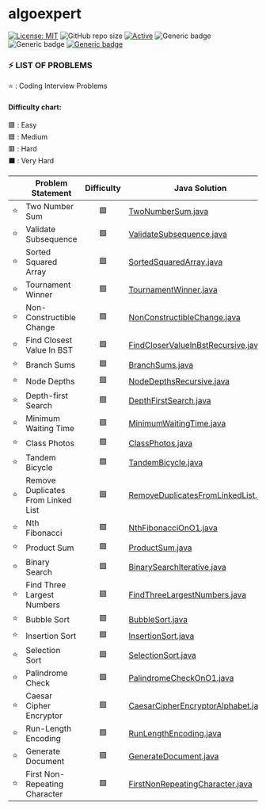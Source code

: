 # algoexpert

 [![License: MIT](https://img.shields.io/badge/License-MIT-yellow.svg)](https://opensource.org/licenses/MIT "MIT License")
 ![GitHub repo size](https://img.shields.io/github/repo-size/jerrycychen/algoexpert)
 [![Active](http://img.shields.io/badge/Status-Active-green.svg)](https://github.com/jerrycychen/algoexpert)
 ![Generic badge](https://img.shields.io/badge/lang-java-orange.svg)
 ![Generic badge](https://img.shields.io/badge/lang-kotlin-yellow.svg)
 [![Generic badge](https://img.shields.io/badge/last%20updated-20--02--2022-pink)](https://github.com/jerrycychen/algoexpert)

### ⚡ LIST OF PROBLEMS 
	
⭐ : Coding Interview Problems 
<br/>
#### Difficulty chart:
🟩 : Easy
<br/>
🟦 : Medium
<br/>
🟥 : Hard
<br/>
⬛ : Very Hard
<br/>

|  | Problem Statement | Difficulty | Java Solution | Kotlin Solution
| :------: | ----------------- | :--------: | ----------------- | ----------------- |
| :star: | Two Number Sum | 🟩 | [TwoNumberSum.java](https://github.com/jerrycychen/algoexpert/blob/main/001.%20Two%20Number%20Sum/TwoNumberSum.java) | [TwoNumberSum.kt](https://github.com/jerrycychen/algoexpert/blob/main/001%20Two%20Number%20Sum/TwoNumberSum.kt)
| :star: | Validate Subsequence | 🟩 | [ValidateSubsequence.java](https://github.com/jerrycychen/algoexpert/blob/main/002.%20Validate%20Subsequence/ValidateSubsequence.java) | [ValidateSubsequence.kt](https://github.com/jerrycychen/algoexpert/blob/main/002.%20Validate%20Subsequence/ValidateSubsequence.kt)
| :star: | Sorted Squared Array | 🟩 | [SortedSquaredArray.java](https://github.com/jerrycychen/algoexpert/blob/main/003.%20Sorted%20Squared%20Array/SortedSquaredArray.java) | [SortedSquaredArray.kt](https://github.com/jerrycychen/algoexpert/blob/main/003.%20Sorted%20Squared%20Array/SortedSquaredArray.kt)
| :star: | Tournament Winner | 🟩 | [TournamentWinner.java](https://github.com/jerrycychen/algoexpert/blob/main/004.%20Tournament%20Winner/TournamentWinner.java) | [TournamentWinner.kt](https://github.com/jerrycychen/algoexpert/blob/main/004.%20Tournament%20Winner/TournamentWinner.kt)
| :star: | Non-Constructible Change | 🟩 | [NonConstructibleChange.java](https://github.com/jerrycychen/algoexpert/blob/main/005.%20Non-Constructible%20Change/NonConstructibleChange.java) | [NonConstructibleChange.kt](https://github.com/jerrycychen/algoexpert/blob/main/005.%20Non-Constructible%20Change/NonConstructibleChange.kt)
| :star: | Find Closest Value In BST | 🟩 | [FindCloserValueInBstRecursive.java](https://github.com/jerrycychen/algoexpert/blob/main/006.%20Find%20Closest%20Value%20In%20BST/FindCloserValueInBstRecursive.java) | [FindCloserValueInBstRecursive.kt](https://github.com/jerrycychen/algoexpert/blob/main/006.%20Find%20Closest%20Value%20In%20BST/FindCloserValueInBstRecursive.kt)
| :star: | Branch Sums | 🟩 | [BranchSums.java](https://github.com/jerrycychen/algoexpert/blob/main/007.%20Branch%20Sums/BranchSums.java) | [BranchSums.kt](https://github.com/jerrycychen/algoexpert/blob/main/007.%20Branch%20Sums/BranchSums.kt)
| :star: | Node Depths | 🟩 | [NodeDepthsRecursive.java](https://github.com/jerrycychen/algoexpert/blob/main/008.%20Node%20Depths/NodeDepthsRecursive.java) | [NodeDepthsRecursive.kt](https://github.com/jerrycychen/algoexpert/blob/main/008.%20Node%20Depths/NodeDepthsRecursive.kt)
| :star: | Depth-first Search | 🟩 | [DepthFirstSearch.java](https://github.com/jerrycychen/algoexpert/blob/main/009.%20Depth-first%20Search/DepthFirstSearch.java) | [DepthFirstSearch.kt](https://github.com/jerrycychen/algoexpert/blob/main/009.%20Depth-first%20Search/DepthFirstSearch.kt)
| :star: | Minimum Waiting Time | 🟩 | [MinimumWaitingTime.java](https://github.com/jerrycychen/algoexpert/blob/main/010.%20Minimum%20Waiting%20Time/MinimumWaitingTime.java) | [MinimumWaitingTime.kt](https://github.com/jerrycychen/algoexpert/blob/main/010.%20Minimum%20Waiting%20Time/MinimumWaitingTime.kt)
| :star: | Class Photos | 🟩 | [ClassPhotos.java](https://github.com/jerrycychen/algoexpert/blob/main/011.%20Class%20Photos/ClassPhotos.java) | [ClassPhotos.kt](https://github.com/jerrycychen/algoexpert/blob/main/011.%20Class%20Photos/ClassPhotos.kt)
| :star: | Tandem Bicycle | 🟩 | [TandemBicycle.java](https://github.com/jerrycychen/algoexpert/blob/main/012.%20Tandem%20Bicycle/TandemBicycle.java) | [TandemBicycle.kt](https://github.com/jerrycychen/algoexpert/blob/main/012.%20Tandem%20Bicycle/TandemBicycle.kt)
| :star: | Remove Duplicates From Linked List | 🟩 | [RemoveDuplicatesFromLinkedList.java](https://github.com/jerrycychen/algoexpert/blob/main/013.%20Remove%20Duplicates%20From%20Linked%20List/RemoveDuplicatesFromLinkedList.java) | [RemoveDuplicatesFromLinkedList.kt](https://github.com/jerrycychen/algoexpert/blob/main/013.%20Remove%20Duplicates%20From%20Linked%20List/RemoveDuplicatesFromLinkedList.kt)
| :star: | Nth Fibonacci | 🟩 | [NthFibonacciOnO1.java](https://github.com/jerrycychen/algoexpert/blob/main/014.%20Nth%20Fibonacci/NthFibonacciOnO1.java) | [NthFibonacciOnO1.kt](https://github.com/jerrycychen/algoexpert/blob/main/014.%20Nth%20Fibonacci/NthFibonacciOnO1.kt)
| :star: | Product Sum | 🟩 | [ProductSum.java](https://github.com/jerrycychen/algoexpert/blob/main/015.%20Product%20Sum/ProductSum.java) | [ProductSum.kt](https://github.com/jerrycychen/algoexpert/blob/main/015.%20Product%20Sum/ProductSum.kt)
| :star: | Binary Search | 🟩 | [BinarySearchIterative.java](https://github.com/jerrycychen/algoexpert/blob/main/016.%20Binary%20Search/BinarySearchIterative.java) | [BinarySearchIterative.kt](https://github.com/jerrycychen/algoexpert/blob/main/016.%20Binary%20Search/BinarySearchIterative.kt)
| :star: | Find Three Largest Numbers | 🟩 | [FindThreeLargestNumbers.java](https://github.com/jerrycychen/algoexpert/blob/main/017.%20Find%20Three%20Largest%20Numbers/FindThreeLargestNumbers.java) | [FindThreeLargestNumbers.kt](https://github.com/jerrycychen/algoexpert/blob/main/017.%20Find%20Three%20Largest%20Numbers/FindThreeLargestNumbers.kt)
| :star: | Bubble Sort | 🟩 | [BubbleSort.java](https://github.com/jerrycychen/algoexpert/blob/main/018.%20Bubble%20Sort/BubbleSort.java) | [BubbleSort.kt](https://github.com/jerrycychen/algoexpert/blob/main/018.%20Bubble%20Sort/BubbleSort.kt)
| :star: | Insertion Sort | 🟩 | [InsertionSort.java](https://github.com/jerrycychen/algoexpert/blob/main/019.%20Insertion%20Sort/InsertionSort.java) | [InsertionSort.kt](https://github.com/jerrycychen/algoexpert/blob/main/019.%20Insertion%20Sort/InsertionSort.kt)
| :star: | Selection Sort | 🟩 | [SelectionSort.java](https://github.com/jerrycychen/algoexpert/blob/main/020.%20Selection%20Sort/SelectionSort.java) | [SelectionSort.kt](https://github.com/jerrycychen/algoexpert/blob/main/020.%20Selection%20Sort/SelectionSort.kt)
| :star: | Palindrome Check | 🟩 | [PalindromeCheckOnO1.java](https://github.com/jerrycychen/algoexpert/blob/main/021.%20Palindrome%20Check/PalindromeCheckOnO1.java) | [PalindromeCheckOnO1.kt](https://github.com/jerrycychen/algoexpert/blob/main/021.%20Palindrome%20Check/PalindromeCheckOnO1.kt)
| :star: | Caesar Cipher Encryptor | 🟩 | [CaesarCipherEncryptorAlphabet.java](https://github.com/jerrycychen/algoexpert/blob/main/022.%20Caesar%20Cipher%20Encryptor/CaesarCipherEncryptorAlphabet.java) | [CaesarCipherEncryptorAlphabet.kt](https://github.com/jerrycychen/algoexpert/blob/main/022.%20Caesar%20Cipher%20Encryptor/CaesarCipherEncryptorAlphabet.kt)
| :star: | Run-Length Encoding | 🟩 | [RunLengthEncoding.java](https://github.com/jerrycychen/algoexpert/blob/main/023.%20Run-Length%20Encoding/RunLengthEncoding.java) | [RunLengthEncoding.kt](https://github.com/jerrycychen/algoexpert/blob/main/023.%20Run-Length%20Encoding/RunLengthEncoding.kt)
| :star: | Generate Document | 🟩 | [GenerateDocument.java](https://github.com/jerrycychen/algoexpert/blob/main/024.%20Generate%20Document/GenerateDocument.java) | [GenerateDocument.kt](https://github.com/jerrycychen/algoexpert/blob/main/024.%20Generate%20Document/GenerateDocument.kt)
| :star: | First Non-Repeating Character | 🟩 | [FirstNonRepeatingCharacter.java](https://github.com/jerrycychen/algoexpert/blob/main/025.%20First%20Non-Repeating%20Character/FirstNonRepeatingCharacter.java) | [FirstNonRepeatingCharacter.kt](https://github.com/jerrycychen/algoexpert/blob/main/025.%20First%20Non-Repeating%20Character/FirstNonRepeatingCharacter.kt)